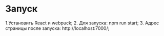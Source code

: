 # Запуск
1.Установить React и webpuck;
2. Для запуска: npm run start;
3. Адрес страницы после запуска: http://localhost:7000/;

